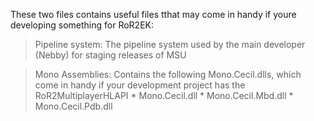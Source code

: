 These two files contains useful files tthat may come in handy if youre developing something for RoR2EK:

>Pipeline system:
    The pipeline system used by the main developer (Nebby) for staging releases of MSU

>Mono Assemblies:
    Contains the following Mono.Cecil.dlls, which come in handy if your development project has the RoR2MultiplayerHLAPI
        * Mono.Cecil.dll
        * Mono.Cecil.Mbd.dll
        * Mono.Cecil.Pdb.dll